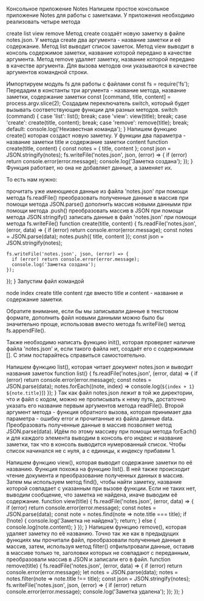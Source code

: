 Консольное приложение Notes
Напишем простое консольное приложение Notes для работы с заметками.
У приложения необходимо реализовать четыре метода

create
list
view
remove
Метод create создаёт новую заметку в файле notes.json. У метода create два аргумента - название заметки и её содержание.
Метод list выводит список заметок.
Метод view выводит в консоль содержимое заметки, название которой передано в качестве аргумента.
Метод remove удаляет заметку, название которой передано в качестве аргумента.
Для вызова методов они указываются в качестве аргументов командной строки.

Импортируем модуль fs для работы с файлами
const fs = require('fs');
Передадим в константы три аргумента - название метода, название заметки, содержание заметки
const [command, title, content] = process.argv.slice(2);
Создадим переключатель switch, который будет вызывать соответствующие функции для разных методов.
switch (command) {
   case 'list':
       list();
       break;
   case 'view':
       view(title);
       break;
   case 'create':
       create(title, content);
       break;
   case 'remove':
       remove(title);
       break;
   default: console.log('Неизвестная команда');
}
Напишем функцию create() которая создаст новую заметку.
У функции два параметра - название заметки title и содержание заметки content
function create(title, content) {
  const notes = { title, content };
  const json = JSON.stringify(notes);
  fs.writeFile('notes.json', json, (error) => {
    if (error) return console.error(error.message);
    console.log('Заметка создана');
  });
} 
Функция работает, но она не добавляет данные, а заменяет их.

То есть нам нужно:

прочитать уже имеющиеся данные из файла 'notes.json' при помощи метода fs.readFile()
преобразовать полученные данные в массив при помощи метода JSON.parse()
дополнить массив новыми данными при помощи метода .push()
преобразовать массив в JSON при помощи метода JSON.stringify()
записать данные в файл 'notes.json' при помощи метода fs.writeFile()
function create(title, content) {
  fs.readFile('notes.json', (error, data) => {
    if (error) return console.error(error.message);
    const notes = JSON.parse(data);
    notes.push({ title, content });
    const json = JSON.stringify(notes);

    fs.writeFile('notes.json', json, (error) => {
      if (error) return console.error(error.message);
      console.log('Заметка создана');
    });
  });
}
Запустим файл командой

node index create title content
где вместо title и content - название и содержание заметки.

Обратите внимание, если бы мы записывали данные в текстовом формате, дополнить файл новыми данными можно было бы значительно проще, использовав вместо метода fs.writeFile() метод fs.appendFile().

Также необходимо написать функцию init(), которая проверяет наличие файла 'notes.json' и, если такого файла нет, создаёт его с содержимым []. С этим постарайтесь справиться самостоятельно.

Напишем функцию list(), которая читает документ notes.json и выводит названия заметок
function list() {
  fs.readFile('notes.json', (error, data) => {
    if (error) return console.error(error.message);
    const notes = JSON.parse(data);
    notes.forEach((note, index) => console.log(`${index + 1} ${note.title}`))
  });
}
Так как файл notes.json лежит в той же директории, что и файл с кодом, можно не прописывать к нему путь, достаточно указать его название первым аргументов метода readFile(). Второй аргумент метода - функция обратного вызова, которая принимает два параметра - ошибку error и прочитанные из файла данные data.
Преобразовать полученные данные в массив позволяет метод JSON.parse(data).
Идём по этому массиву при помощи метода forEach() и для каждого элемента выводим в консоль его индекс и название заметки, так что в консоль выводится нумерованный список. Чтобы список начинался не с нуля, а с единицы, к индексу прибавим 1.

Напишем функцию view(), которая выводит содержание заметки по её названию. Функция похожа на функцию list(). В ней также происходит чтение документа и преобразование полученных данных в массив. Затем мы используем метод find(), чтобы найти заметку, название которой совпадает с указанным при вызове функции. Если не таких нет, выводим сообщение, что заметка не найдена, иначе выводим её содержание.
function view(title) {
  fs.readFile('notes.json', (error, data) => {
    if (error) return console.error(error.message);
    const notes = JSON.parse(data);
    const note = notes.find(note => note.title === title);
    if (!note) {
      console.log('Заметка не найдена');
      return;
    } else {
      console.log(note.content);
    }
  });
}
Напишем функцию remove(), которая удаляет заметку по её названию.
Точно так же как в предыдущих функциях мы прочитали файл, преобразовали полученные данные в массив, затем, используя метод filter() отфильтровали данные, оставив в массиве только те, заголовки которых не совпадают с переданным, преобразовали массив в JSON и записали его в файл.
function remove(title) {
  fs.readFile('notes.json', (error, data) => {
    if (error) return console.error(error.message);
    let notes = JSON.parse(data);
    notes = notes.filter(note => note.title !== title);
    const json = JSON.stringify(notes);
    fs.writeFile('notes.json', json, (error) => {
      if (error) return console.error(error.message);
      console.log('Заметка удалена');
    });
  });
}